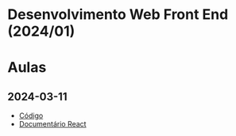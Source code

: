 # Desenvolvimento Web Front End (2024/01)


# Aulas

## 2024-03-11

- [Código](https://github.com/vschettino/lab-frontend/pull/1)
- [Documentário React](https://www.youtube.com/watch?v=8pDqJVdNa44)